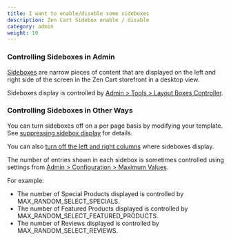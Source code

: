 ```yaml
---
title: I want to enable/disable some sideboxes 
description: Zen Cart Sidebox enable / disable
category: admin
weight: 10
---
```


### Controlling Sideboxes in Admin 
[Sideboxes](/user/template/sideboxes/) are narrow pieces of content that are displayed on the left and right side of the screen in the Zen Cart storefront in a desktop view.  

Sideboxes display is controlled by [Admin > Tools > Layout Boxes Controller](/user/admin_pages/tools/layout_boxes_controller/). 

### Controlling Sideboxes in Other Ways 

You can turn sideboxes off on a per page basis by modifying your template.  See [suppressing sidebox display](/user/sideboxes/suppressing_sidebox_display/) for details. 

You can also [turn off the left and right columns](/user/template/left_right_columns/) where sideboxes display.  

The number of entries shown in each sidebox is sometimes controlled using settings from [Admin > Configuration > Maximum Values](/user/admin_pages/configuration/configuration_maximumvalues/).  

For example: 

- The number of Special Products displayed is controlled by MAX_RANDOM_SELECT_SPECIALS. 
- The number of Featured Products displayed is controlled by MAX_RANDOM_SELECT_FEATURED_PRODUCTS. 
- The number of Reviews displayed is controlled by MAX_RANDOM_SELECT_REVIEWS. 

